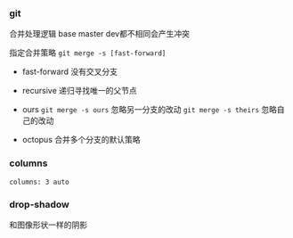 ### git
合并处理逻辑
base master dev都不相同会产生冲突

指定合并策略
`git merge -s [fast-forward]`


- fast-forward
  没有交叉分支

- recursive
  递归寻找唯一的父节点

- ours
  `git merge -s ours` 忽略另一分支的改动
  `git merge -s theirs` 忽略自己的改动

- octopus
  合并多个分支的默认策略

### columns
`columns: 3 auto`

### drop-shadow
和图像形状一样的阴影

